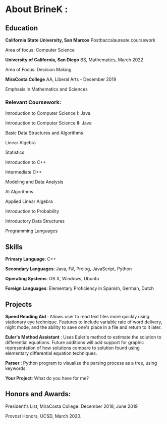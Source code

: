 # About BrineK :

## Education

**California State University, San Marcos** Postbaccalaureate coursework

Area of focus: Computer Science

**University of California, San Diego** BS, Mathematics, March 2022

Area of Focus: Decision Making

**MiraCosta College** AA, Liberal Arts - December 2019

Emphasis in Mathematics and Sciences

### Relevant Coursework:
Introduction to Computer Science I: Java

Introduction to Computer Science II: Java 

Basic Data Structures and Algorithms 

Linear Algebra 

Statistics 

Introduction to C++ 

Intermediate C++

Modeling and Data Analysis

AI Algorithms

Applied Linear Algebra 

Introduction to Probability

Introductory Data Structures

Programming Languages



## Skills
**Primary Language**: C++

**Secondary Languages**: Java, F#, Prolog, JavaScript, Python

**Operating Systems**: OS X, Windows, Ubuntu

**Foreign Languages**: Elementary Proficiency in Spanish, German, Dutch

## Projects
**Speed Reading Aid** : Allows user to read text files more quickly using stationary eye technique. Features
to include variable rate of word delivery, night mode, and the ability to save one's place in a file and return to it 
later. 

**Euler's Method Assistant** : Uses Euler's method to estimate the solution to differential equations. Future additions
will add support for graphic representation of how solutions compare to solution found using elementary differential 
equation techniques.

**Parser** : Python program to visualize the parsing process as a tree, using keywords.

**Your Project**: What do you have for me?

## Honors and Awards:
  President's List, MiraCosta College:  December 2018, June 2019
  
  Provost Honors, UCSD, March 2020.
